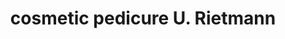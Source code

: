 ---
title: "cosmetic pedicure U. Rietmann"
url: /winterthur/cosmetic-pedicure-u-rietmann/
shop: Kosmetik
---
